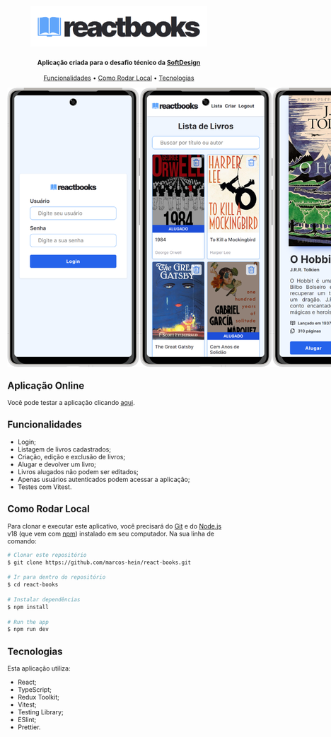 <h1 align="center">
  <a href="https://react-books-beta.vercel.app/"><img src="./.github/images/logo.png" alt="ReactBooks" width="400"></a>
</h1>

<h4 align="center">
  Aplicação criada para o desafio técnico da 
  <a href="https://softdesign.com.br/">
  <strong>SoftDesign</strong>
</h4>

<p align="center">
  <a href="#funcionalidades">Funcionalidades</a> •
  <a href="#como-rodar-local">Como Rodar Local</a> •
  <a href="#tecnologias">Tecnologias</a>
</p>

<div style="display:flex;">
  <img src="./.github/images/login.png" width="300"/>
  <img src="./.github/images/list.png" width="300"/>
  <img src="./.github/images/details.png" width="300" />
  <img src="./.github/images/form.png" width="300"/>
</div>

## Aplicação Online

Você pode testar a aplicação clicando [aqui](https://react-books-beta.vercel.app/).

## Funcionalidades

- Login;
- Listagem de livros cadastrados;
- Criação, edição e exclusão de livros;
- Alugar e devolver um livro;
- Livros alugados não podem ser editados;
- Apenas usuários autenticados podem acessar a aplicação;
- Testes com Vitest.

## Como Rodar Local

Para clonar e executar este aplicativo, você precisará do [Git](https://git-scm.com) e do [Node.js](https://nodejs.org/en/download/) v18 (que vem com [ npm](http://npmjs.com)) instalado em seu computador. Na sua linha de comando:

```bash
# Clonar este repositório
$ git clone https://github.com/marcos-hein/react-books.git

# Ir para dentro do repositório
$ cd react-books

# Instalar dependências
$ npm install

# Run the app
$ npm run dev
```

## Tecnologias

Esta aplicação utiliza:

- React;
- TypeScript;
- Redux Toolkit;
- Vitest;
- Testing Library;
- ESlint;
- Prettier.

  
